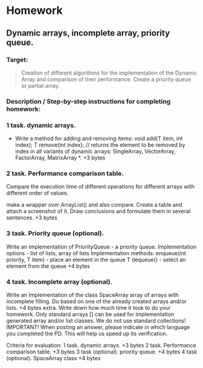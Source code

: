 # Homework
## Dynamic arrays, incomplete array, priority queue.

### Target:
> Creation of different algorithms for the implementation of the Dynamic Array and comparison of their performance. Create a priority queue or partial array.

### Description / Step-by-step instructions for completing homework:

### 1 task. dynamic arrays.
- Write a method for adding and removing items:
void add(T item, int index);
T remove(int index); // returns the element to be removed
by index in all variants of dynamic arrays:
SingleArray, VectorArray, FactorArray, MatrixArray *.
+3 bytes

### 2 task. Performance comparison table.
Compare the execution time of different operations
for different arrays with different order of values.

make a wrapper over ArrayList() and also compare.
Create a table and attach a screenshot of it.
Draw conclusions and formulate them in several sentences.
+3 bytes

### 3 task. Priority queue (optional).
Write an implementation of PriorityQueue - a priority queue.
Implementation options - list of lists, array of lists
Implementation methods:
enqueue(int priority, T item) - place an element in the queue
T dequeue() - select an element from the queue
+4 bytes

### 4 task. Incomplete array (optional).
Write an Implementation of the class SpaceArray array of arrays with incomplete filling.
Do based on one of the already created arrays and/or lists.
+4 bytes extra.
Write down how much time it took to do your homework.
Only standard arrays [] can be used for implementation
generated array and/or list classes. We do not use standard collections!
IMPORTANT! When posting an answer, please indicate in which language you completed the PD. This will help us speed up its verification.


Criteria for evaluation:
1 task. dynamic arrays. +3 bytes
2 task. Performance comparison table. +3 bytes
3 task (optional). priority queue. +4 bytes
4 task (optional). SpaceArray class +4 bytes
